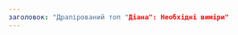 ```yaml
---
заголовок: "Драпірований топ "Діана": Необхідні виміри"
---
```


<PatternMeasurements pattern='diana' />
